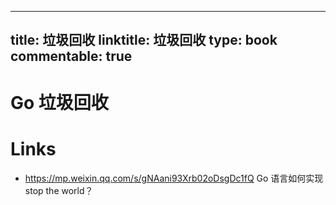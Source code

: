 
---
title: 垃圾回收
linktitle: 垃圾回收
type: book
commentable: true
---

# Go 垃圾回收

# Links

- https://mp.weixin.qq.com/s/gNAani93Xrb02oDsgDc1fQ Go 语言如何实现 stop the world？

    